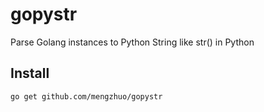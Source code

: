 # gopystr
Parse Golang instances to Python String like str() in Python

Install
--------
```go get github.com/mengzhuo/gopystr```

